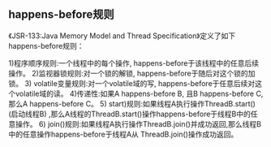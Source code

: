## happens-before规则

《JSR-133:Java Memory Model and Thread Specification》定义了如下happens-before规则：

1)程序顺序规则:一个线程中的每个操作, happens-before于该线程中的任意后续操作。
2)监视器锁规则:对一个锁的解锁, happens-before于随后对这个锁的加锁。
3) volatile变量规则:对一个volatile域的写, happens-before于任意后续对这个volatile域的读。
4)传递性:如果A happens-before B, 且B happens-before C,那么A happens-before C。
5) start)规则:如果线程A执行操作ThreadB.start() (启动线程B) ,那么A线程的ThreadB.start()操作happens-before于线程B中的任意操作。
6) join()规则:如果线程A执行操作ThreadB.join()并成功返回,那么线程B中的任意操作happens-before于线程A从 ThreadB.join()操作成功返回。
